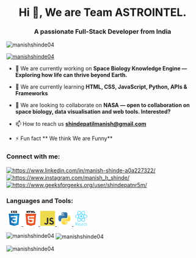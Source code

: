 <h1 align="center">Hi 👋, We are Team ASTROINTEL.</h1>
<h3 align="center">A passionate Full-Stack Developer from India</h3>

<p align="left"> <img src="https://komarev.com/ghpvc/?username=manishshinde04&label=Profile%20views&color=0e75b6&style=flat" alt="manishshinde04" /> </p>

<p align="left"> <a href="https://github.com/ryo-ma/github-profile-trophy"><img src="https://github-profile-trophy.vercel.app/?username=manishshinde04" alt="manishshinde04" /></a> </p>

- 🔭 We are currently working on **Space Biology Knowledge Engine — Exploring how life can thrive beyond Earth.**

- 🌱  We are currently learning **HTML, CSS, JavaScript, Python, APIs & Frameworks**

- 👯  We are looking to collaborate on **NASA — open to collaboration on space biology, data visualisation and web tools. Interested?**

- 📫 How to reach us **shindepatilmanish@gmail.com**

- ⚡ Fun fact ** We think  We are Funny**

<h3 align="left">Connect with me:</h3>
<p align="left">
<a href="https://linkedin.com/in/https://www.linkedin.com/in/manish-shinde-a0a227322/" target="blank"><img align="center" src="https://raw.githubusercontent.com/rahuldkjain/github-profile-readme-generator/master/src/images/icons/Social/linked-in-alt.svg" alt="https://www.linkedin.com/in/manish-shinde-a0a227322/" height="30" width="40" /></a>
<a href="https://instagram.com/https://www.instagram.com/manish_h_shinde/" target="blank"><img align="center" src="https://raw.githubusercontent.com/rahuldkjain/github-profile-readme-generator/master/src/images/icons/Social/instagram.svg" alt="https://www.instagram.com/manish_h_shinde/" height="30" width="40" /></a>
<a href="https://auth.geeksforgeeks.org/user/https://www.geeksforgeeks.org/user/shindepatnr5m/" target="blank"><img align="center" src="https://raw.githubusercontent.com/rahuldkjain/github-profile-readme-generator/master/src/images/icons/Social/geeks-for-geeks.svg" alt="https://www.geeksforgeeks.org/user/shindepatnr5m/" height="30" width="40" /></a>
</p>

<h3 align="left">Languages and Tools:</h3>
<p align="left"> <a href="https://www.w3schools.com/css/" target="_blank" rel="noreferrer"> <img src="https://raw.githubusercontent.com/devicons/devicon/master/icons/css3/css3-original-wordmark.svg" alt="css3" width="40" height="40"/> </a> <a href="https://www.w3.org/html/" target="_blank" rel="noreferrer"> <img src="https://raw.githubusercontent.com/devicons/devicon/master/icons/html5/html5-original-wordmark.svg" alt="html5" width="40" height="40"/> </a> <a href="https://developer.mozilla.org/en-US/docs/Web/JavaScript" target="_blank" rel="noreferrer"> <img src="https://raw.githubusercontent.com/devicons/devicon/master/icons/javascript/javascript-original.svg" alt="javascript" width="40" height="40"/> </a> <a href="https://www.python.org" target="_blank" rel="noreferrer"> <img src="https://raw.githubusercontent.com/devicons/devicon/master/icons/python/python-original.svg" alt="python" width="40" height="40"/> </a> <a href="https://reactjs.org/" target="_blank" rel="noreferrer"> <img src="https://raw.githubusercontent.com/devicons/devicon/master/icons/react/react-original-wordmark.svg" alt="react" width="40" height="40"/> </a> </p>

<p><img align="left" src="https://github-readme-stats.vercel.app/api/top-langs?username=manishshinde04&show_icons=true&locale=en&layout=compact" alt="manishshinde04" /></p>

<p>&nbsp;<img align="center" src="https://github-readme-stats.vercel.app/api?username=manishshinde04&show_icons=true&locale=en" alt="manishshinde04" /></p>

<p><img align="center" src="https://github-readme-streak-stats.herokuapp.com/?user=manishshinde04&" alt="manishshinde04" /></p>
